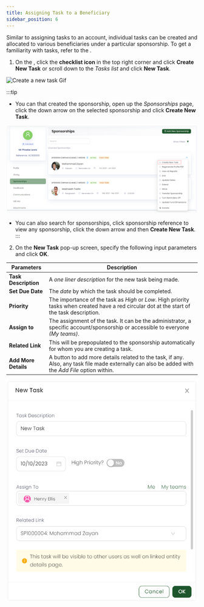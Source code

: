 ```yaml
---
title: Assigning Task to a Beneficiary
sidebar_position: 6
---
```


Similar to assigning tasks to an account, individual tasks can be created and allocated to various beneficiaries under a particular sponsorship. To get a familiarity with tasks, refer to the <K2Link route="docs/engage/accounts/tasks/" text="Tasks Documentation" isInternal/>.

1. On the <K2Link route="dashboard" text="Engage dashboard" isEngage />, click the **checklist icon** in the top right corner and click **Create New Task** or scroll down to the *Tasks list* and click **New Task**.  

![Create a new task Gif](./create-new-task.gif)

:::tip
- You can <K2Link route="docs/engage/accounts/searching-accounts/" text="search for an account" isInternal/> that created the sponsorship, open up the *Sponsorships* page, click the down arrow on the selected sponsorship and click **Create New Task**.

![Create task from account](./create-task-from-account.png)

- You can also search for sponsorships, click sponsorship reference to view any sponsorship, click the down arrow and then **Create New Task**.   
:::

2. On the **New Task** pop-up screen, specify the following input parameters and click **OK**.

| Parameters | Description |
| ---------- | ----------- |
| **Task Description** | A *one liner description* for the new task being made. |
| **Set Due Date** | The *date* by which the task should be completed. |  
| **Priority** | The importance of the task as *High* or *Low*. High priority tasks when created have a red circular dot at the start of the task description. | 
| **Assign to** | The assignment of the task. It can be the administrator, a specific account/sponsorship or accessible to everyone *(My teams)*. | 
| **Related Link** | This will be prepopulated to the sponsorship automatically for whom you are creating a task. |
| **Add More Details** | A button to add more details related to the task, if any. Also, any task file made externally can also be added with the *Add File* option within. |

![Input Parameters](./parametes-input-task.png)
